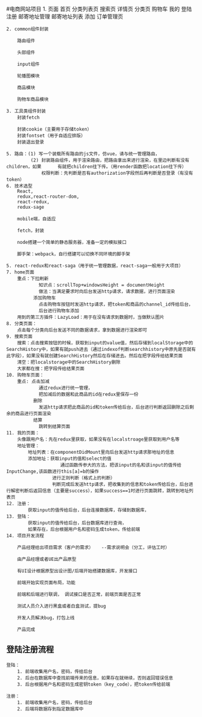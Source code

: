 #电商网站项目
    1. 页面
        首页
        分类列表页
        搜索页
            详情页
        分类页
        购物车
        我的
            登陆
            注册
            邮寄地址管理
                邮寄地址列表
                    添加
        订单管理页
    
    2. common组件封装
 
        路由组件

        头部组件

        input组件

        轮播图模块

        商品模块

        购物车商品模块

    3. 工具类组件封装
        封装fetch
            
        封装cookie（主要用于存储token）
        封装fontset（用于自适应排版）
        封装退出登录

    5. 路由：(1) 写一个装载所有路由的js文件，仿vue，请与统一管理路由，
             (2) 封装路由组件，用于渲染路由，把路由拿出来进行渲染，在里边判断有没有children，如果      有就把children往下传。（用render函数把location往下传）
                 权限判断：先判断是否有authorization字段然后再判断是否登录（有没有token）
    6. 技术选型
        React,
        redux,react-router-dom,
        react-redux,
        redux-sage

        mobile端，自适应

        fetch，封装

        node搭建一个简单的静态服务器，准备一定的模拟接口

        脚手架：webpack，自行搭建可以切换不同环境的脚手架
    
    5. react-redux和react-saga（用于统一管理数据，react-saga一般用于大项目）
    7. home页面
        重点：下拉刷新
                知识点：scrollTop+windowsHeight = documentHeight
                做法：当满足要求时向后台发送http请求，请求数据，进行页面渲染
              添加购物车
                点击购物车按钮时发送http请求，把token和商品的channel_id传给后台，
                后台进行购物车添加
        用到的第三方插件：LazyLoad：用于在没有请求到数据时，当做默认图片
    8. 分类页面：
        点击每个分类向后台发送不同的数据请求，拿到数据进行渲染即可
    9. 搜索页面
        搜索：点击搜索按钮的时候，获取到input的value值，然后存储到localStorage中的SearchHistory中，如果有就push进去（通过indexof判断searchhistory中原先是否就有此字段），如果没有就创建SearchHistory然后在存储进去。然后在把字段传给结果页面
        清空：把localstorage中的SearchHistory删除
        大家都在搜：把字段传给结果页面
    10. 购物车页面：
        重点: 点击加减
                通过redux进行统一管理，
                把加减后的数据和此商品的id在redux里保存一份
              删除
                发送http请求把此商品的id和token传给后台，后台进行判断返回删除之后剩余的商品进行页面渲染
              结算
                跳转到结算页面
    11. 我的页面：
        头像跟用户名：先在redux里获取，如果没有在localstroage里获取到用户名等
        地址管理：
            地址列表：在componentDidMount里向后台发送http请求那地址的信息
            添加地址：获取input的值和select的值
                        通过函数传参大的方法，把该input的名和该input的值传给InputChange,该函数进行this[a]=b的操作
                     进行正则判断（格式上的判断）
                     判断完成后发送http请求，把收集到的信息和token传给后台，后台进行解密判断后返回信息（主要是success），如果success==1时进行页面跳转，跳转到地址列表页
    12. 注册：
            获取input的值传给后台，后台连接数据库，存储到数据库，
    13. 登陆：
            获取input的值传给后台，后台数据库进行查询，
            如果存在，后台根据用户名和密码生成token，传给前端
    14. 项目开发流程

        产品经理给出项目需求（客户的需求）   --需求说明会（分工，评估工时）

        由产品经理或者UE出产品原型

        有UI设计根据原型出设计图/后端开始搭建数据库，开发接口

        前端开始实现页面布局，功能

        前端和后端进行联调， 调试接口是否正常，前端页面是否正常

        测试人员介入进行黑盒或者白盒测试，提bug

        开发人员解决bug，打包上线

        产品完成
    
## 登陆注册流程
    登陆：
        1. 前端收集用户名，密码，传给后台
        2. 后台在数据库中查找前端传来的信息，如果存在就继续，否则返回错误信息
        3. 后台根据用户名和密码生成密钥token（key_code），把token传给前端

    注册：
        1. 前端收集用户名，密码，传给后台
        2. 后端将数据存到指定数据库中
        






